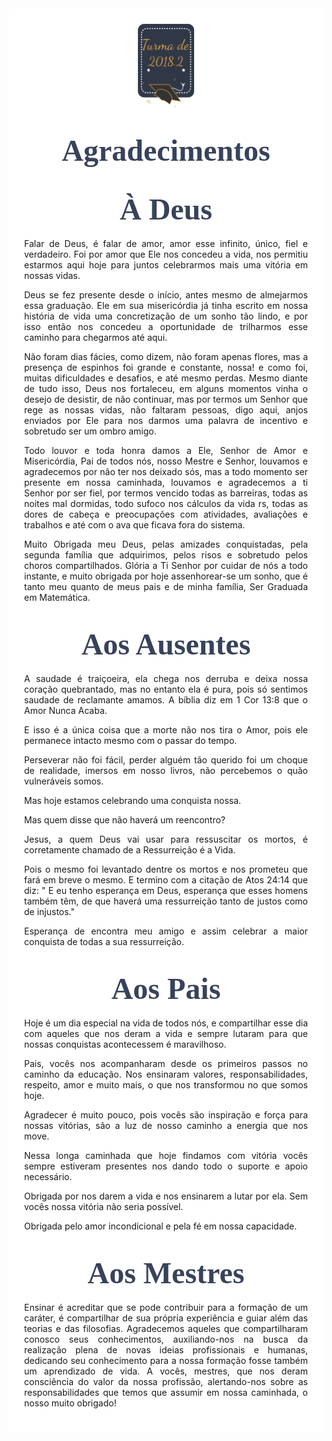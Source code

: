 

<style>

body { 
  background-image: url("../imagens/fundo7.png");
  background-repeat: no-repeat;
  background-attachment: fixed;
  background-position: center; 
}

#example3 {
  border-radius: 6px;
  padding: 25px;
  background-color: white;
  background-repeat: no-repeat;
  background-origin: content-box;
  background-position: center;
}
</style>

<link href="https://fonts.googleapis.com/css?family=Dancing+Script&display=swap" rel="stylesheet">

<div id="example3">
<center><img src="../imagens/turma2.png" style="width:20%"/></center>


<center> 

<h1 style="font-family:'Dancing Script', cursive; color:#38425B;"><font size="12"><strong>Agradecimentos</strong></font></h1>

 
<h1 style="font-family:'Dancing Script', cursive; color:#38425B;"><font size="8"><strong>À Deus</strong></font></h1>

<p style="text-align: justify;">
 Falar de Deus, é falar de amor, amor esse infinito, único, fiel e verdadeiro. Foi por amor que Ele nos concedeu a vida, nos permitiu estarmos aqui hoje para juntos celebrarmos mais uma vitória em nossas vidas.  </p>

<p style="text-align: justify;">
Deus se fez presente desde o início, antes mesmo de almejarmos essa graduação. Ele em sua misericórdia já tinha escrito em nossa história de vida uma concretização de um sonho tão lindo, e por isso então nos concedeu a oportunidade de trilharmos esse caminho para chegarmos até aqui. </p> 

<p style="text-align: justify;">
Não foram dias fácies, como dizem, não foram apenas flores, mas a presença de espinhos foi grande e constante, nossa! e como foi, muitas dificuldades e desafios, e até mesmo perdas. Mesmo diante de tudo isso, Deus nos fortaleceu, em alguns momentos vinha o desejo de desistir, de não continuar, mas por termos um Senhor que rege as nossas vidas, não faltaram pessoas, digo aqui, anjos enviados por Ele para nos darmos uma palavra de incentivo e sobretudo ser um ombro amigo.  </p>

<p style="text-align: justify;">
Todo louvor e toda honra damos a Ele, Senhor de Amor e Misericórdia, Pai de todos nós, nosso Mestre e Senhor, louvamos e agradecemos por não ter nos deixado sós, mas a todo momento ser presente em nossa caminhada, louvamos e agradecemos a ti Senhor por ser fiel, por termos vencido todas as barreiras, todas as noites mal dormidas, todo sufoco nos cálculos da vida rs, todas as  dores de cabeça e preocupações com atividades, avaliações e trabalhos e até com o ava que ficava fora do sistema. </p> 

<p style="text-align: justify;">
Muito Obrigada meu Deus, pelas amizades conquistadas, pela segunda família que adquirimos, pelos risos e sobretudo pelos choros compartilhados. Glória a Ti Senhor por cuidar de nós a todo instante, e muito obrigada por hoje assenhorear-se um sonho, que é tanto meu quanto de meus pais e de minha família, Ser Graduada em Matemática.  
</p>

 
<h1 style="font-family:'Dancing Script', cursive; color:#38425B;"><font size="8"><strong>Aos Ausentes</strong></font></h1>

<p style="text-align: justify;">
A saudade é traiçoeira, ela chega nos derruba e deixa nossa coração quebrantado, mas no entanto ela é pura, pois só sentimos saudade de reclamante amamos.
A bíblia diz em 1 Cor 13:8 que o Amor Nunca Acaba. 
</p>


<p style="text-align: justify;">
E isso é a única coisa que a morte não nos tira o Amor, pois ele permanece intacto mesmo com o passar do tempo. 
</p>

<p style="text-align: justify;">
Perseverar não foi fácil, perder alguém tão querido foi um choque de realidade, imersos em nosso livros, não percebemos o quão vulneráveis somos.
</p>


<p style="text-align: justify;">
Mas hoje estamos celebrando uma conquista nossa.
</p>


<p style="text-align: justify;">
Mas quem disse que não haverá um reencontro? 
</p>


<p style="text-align: justify;">
Jesus, a quem Deus vai usar para ressuscitar os mortos, é corretamente chamado de a Ressurreição é a Vida.
</p>

<p style="text-align: justify;">
Pois o mesmo foi levantado dentre os mortos e nos prometeu que fará em breve o mesmo.  E termino com a citação de Atos 24:14 que diz: " E eu tenho esperança em Deus, esperança que esses homens também têm, de que haverá uma ressurreição tanto de justos como de injustos."
</p>

<p style="text-align: justify;">
Esperança de encontra meu amigo e assim celebrar a maior conquista de todas a sua ressurreição.
</p>












<h1 style="font-family:'Dancing Script', cursive; color:#38425B;"><font size="8"><strong>Aos Pais</strong></font></h1>

<p style="text-align: justify;">

</p>

<p style="text-align: justify;">
Hoje é um dia especial na vida de todos nós, e compartilhar esse dia com aqueles que nos deram a vida e sempre lutaram para que nossas conquistas acontecessem é maravilhoso.</p>

<p style="text-align: justify;">
Pais, vocês nos acompanharam desde os primeiros passos no caminho da educação. Nos ensinaram valores, responsabilidades, respeito, amor e muito mais, o que nos transformou no que somos hoje.</p>

<p style="text-align: justify;">
Agradecer é muito pouco, pois vocês são inspiração e força para nossas vitórias, são a luz de nosso caminho a energia que nos move.</p>

<p style="text-align: justify;">
Nessa longa caminhada que hoje findamos com vitória vocês sempre estiveram presentes nos dando todo o suporte e apoio necessário.</p>

<p style="text-align: justify;">
Obrigada por nos darem a vida e nos ensinarem a lutar por ela. Sem vocês nossa vitória não seria possível. </p>

<p style="text-align: justify;">
Obrigada pelo amor incondicional e pela fé em nossa capacidade.
</p>


<h1 style="font-family:'Dancing Script', cursive; color:#38425B;"><font size="8"><strong>Aos Mestres</strong></font></h1>


<p style="text-align: justify;">
Ensinar é acreditar que se pode contribuir para a formação de um caráter, é compartilhar de sua própria experiência e guiar além das teorias e das filosofias. Agradecemos aqueles que compartilharam conosco seus conhecimentos, auxiliando-nos na busca da realização plena de novas ideias profissionais e humanas, dedicando seu conhecimento para a nossa formação fosse também um aprendizado de vida. A vocês, mestres, que nos deram consciência do valor da nossa profissão, alertando-nos sobre as responsabilidades que temos que assumir em nossa caminhada, o nosso muito obrigado!</p>

</div>





